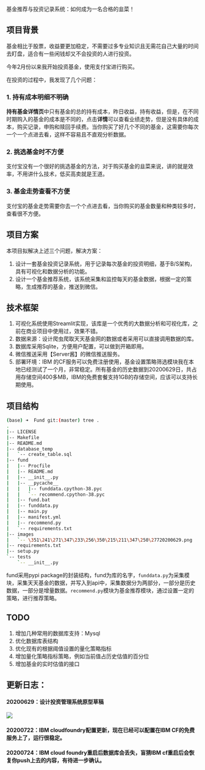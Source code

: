 基金推荐与投资记录系统：如何成为一名合格的韭菜！

## 项目背景

基金相比于股票，收益要更加稳定，不需要过多专业知识且无需花自己大量的时间去盯盘，适合有一些闲钱却又不会投资的人进行投资。

今年2月份以来我开始投资基金，使用支付宝进行购买。

在投资的过程中，我发现了几个问题：

### 1. 持有成本明细不明确

**持有基金详情页**中只有基金的总的持有成本，昨日收益，持有收益，但是，在不同时期购入的基金的成本是不同的，点击**详情**可以查看业绩走势，但是没有具体的成本，购买记录，申购和赎回手续费。当你购买了好几个不同的基金，这需要你每次一个一个点进去看，这样不容易且不直观分析数据。

### 2. 挑选基金时不方便

支付宝没有一个很好的挑选基金的方法，对于购买基金的韭菜来说，讲的就是效率，不用讲什么技术，低买高卖就是王道。

### 3. 基金走势查看不方便

支付宝的基金走势需要你去一个个点进去看，当你购买的基金数量和种类较多时，查看很不方便。

## 项目方案

本项目拟解决上述三个问题，解决方案：

1. 设计一套基金投资记录系统，用于记录每次基金的投资明细，基于B/S架构，具有可视化和数据分析的功能。
2. 设计一个基金推荐系统，该系统采集和监控每天的基金数据，根据一定的策略，生成推荐的基金，推送到微信。

## 技术框架

1. 可视化系统使用Streamlit实现，该库是一个优秀的大数据分析和可视化库，之前在商业项目中使用过，效果不错。
2. 数据来源：设计爬虫爬取天天基金网的数据或者采用可以直接调用数据的库。
3. 数据库采用Sqlite，方便用户配置，可以做到开箱即用。
4. 微信推送采用【Server酱】的微信推送服务。
5. 部署环境：IBM 的CF服务可以免费注册使用，基金设置策略筛选模块我在本地已经测试了一个月，非常稳定。所有基金的历史数据到20200629日，共占用存储空间400多MB，IBM的免费套餐支持1GB的存储空间，应该可以支持长期使用。

## 项目结构

```bash
(base) ➜  Fund git:(master) tree .
.
|-- LICENSE
|-- Makefile
|-- README.md
|-- database_temp
|   `-- create_table.sql
|-- fund
|   |-- Procfile
|   |-- README.md
|   |-- __init__.py
|   |-- __pycache__
|   |   |-- funddata.cpython-38.pyc
|   |   `-- recommend.cpython-38.pyc
|   |-- fund.bat
|   |-- funddata.py
|   |-- main.py
|   |-- manifest.yml
|   |-- recommend.py
|   `-- requirements.txt
|-- images
|   `-- \351\241\271\347\233\256\350\215\211\347\250\27720200629.png
|-- requirements.txt
|-- setup.py
`-- tests
    `-- __init__.py
```
fund采用pypi package的封装结构，fund为库的名字，`funddata.py`为采集模块，采集天天基金的数据，并写入到api中，采集数据分为两部分，一部分是历史数据，一部分是增量数据。`recommend.py`模块为基金推荐模块，通过设置一定的策略，进行推荐策略。

## TODO
1. 增加几种常用的数据库支持：Mysql
2. 优化数据库表结构
3. 优化现有的根据阈值设置的量化策略指标
4. 增加量化策略指标策略，例如当前值占历史估值的百分位
5. 增加基金的实时估值的接口

## 更新日志：

#### 20200629：设计投资管理系统原型草稿

![](./images/项目草稿20200629.png)

#### 20200722：IBM cloudfoundry配置更新，现在已经可以配置在IBM CF的免费服务上了，运行很稳定。

#### 20200724：IBM cloud foundry重启后数据库会丢失，盲猜IBM cf重启后会恢复你push上去的内容，有待进一步确认。